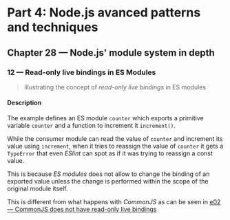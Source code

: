 # Part 4: Node.js avanced patterns and techniques
## Chapter 28 &mdash; Node.js' module system in depth 
### 12 &mdash; Read-only live bindings in ES Modules
> illustrating the concept of *read-only live bindings* in ES modules

#### Description
The example defines an ES module `counter` which exports a primitive variable `counter` and a function to increment it `increment()`.

While the consumer module can read the value of `counter` and increment its value using `increment`, when it tries to reassign the value of `counter` it gets a `TypeError` that even *ESlint* can spot as if it was trying to reassign a const value.

This is because *ES modules* does not allow to change the binding of an exported value unless the change is performed within the scope of the original module itself.

This is different from what happens with *CommonJS* as can be seen in [e02 &mdash; CommonJS does not have read-only live bindings](../e02-commonjs-no-read-only-live-bindings/)